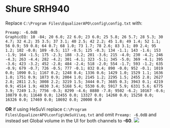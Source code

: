 # Shure SRH940
Replace `C:\Program Files\EqualizerAPO\config\config.txt` with:
```
Preamp: -6.0dB
GraphicEQ: 10 -84; 20 6.0; 22 6.0; 23 6.0; 25 5.8; 26 5.7; 28 5.3; 30 4.7; 32 4.2; 35 3.5; 37 3.1; 40 2.5; 42 2.2; 45 1.8; 49 1.4; 52 1.1; 56 0.9; 59 0.8; 64 0.7; 68 1.0; 73 1.7; 78 2.6; 83 3.1; 89 2.4; 95 1.2; 102 -0.0; 109 -0.5; 117 -0.5; 125 -0.3; 134 -1.1; 143 -1.6; 153 -1.9; 164 -1.5; 175 -2.3; 188 -3.2; 201 -3.6; 215 -4.0; 230 -4.2; 246 -4.3; 263 -4.4; 282 -4.2; 301 -4.1; 323 -5.1; 345 -5.0; 369 -4.1; 395 -3.6; 423 -3.2; 452 -2.8; 484 -2.4; 518 -2.0; 554 -1.7; 593 -1.2; 635 -0.9; 679 -0.7; 726 -0.5; 777 -0.1; 832 0.4; 890 -0.0; 952 -0.1; 1019 0.0; 1090 0.1; 1167 0.2; 1248 0.4; 1336 0.6; 1429 1.0; 1529 1.1; 1636 1.0; 1751 0.9; 1873 0.9; 2004 1.0; 2145 1.2; 2295 1.5; 2455 2.8; 2627 2.8; 2811 2.5; 3008 2.2; 3219 1.5; 3444 0.7; 3685 0.3; 3943 0.1; 4219 0.9; 4514 1.9; 4830 3.4; 5168 5.4; 5530 6.0; 5917 5.9; 6331 5.6; 6775 3.9; 7249 1.3; 7756 -0.3; 8299 -4.6; 8880 -7.8; 9502 -6.2; 10167 -0.6; 10879 0.0; 11640 0.0; 12455 0.0; 13327 0.0; 14260 0.0; 15258 0.0; 16326 0.0; 17469 0.0; 18692 0.0; 20000 0.0
```
**OR** if using HeSuVi replace `C:\Program Files\EqualizerAPO\config\HeSuVi\eq.txt` and omit `Preamp: -6.0dB` and instead set Global volume in the UI for both channels to **-60**.
![](https://raw.githubusercontent.com/jaakkopasanen/AutoEq/master/results/Headphone.com/headphoncecom/onear/Shure%20SRH940/Shure%20SRH940.png)